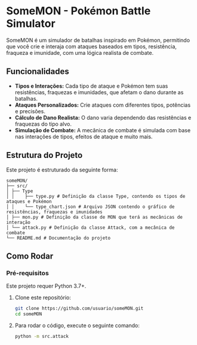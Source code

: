 # SomeMON - Pokémon Battle Simulator

SomeMON é um simulador de batalhas inspirado em Pokémon, permitindo que você crie e interaja com ataques baseados em tipos, resistência, fraqueza e imunidade, com uma lógica realista de combate.

## Funcionalidades

- **Tipos e Interações:** Cada tipo de ataque e Pokémon tem suas resistências, fraquezas e imunidades, que afetam o dano durante as batalhas.
- **Ataques Personalizados:** Crie ataques com diferentes tipos, potências e precisões.
- **Cálculo de Dano Realista:** O dano varia dependendo das resistências e fraquezas do tipo alvo.
- **Simulação de Combate:** A mecânica de combate é simulada com base nas interações de tipos, efeitos de ataque e muito mais.

## Estrutura do Projeto

Este projeto é estruturado da seguinte forma:
```
someMON/
├── src/
│ ├── Type 
│ │    ├── type.py # Definição da classe Type, contendo os tipos de ataques e Pokémon
│ │    └── type_chart.json # Arquivo JSON contendo o gráfico de resistências, fraquezas e imunidades
│ ├── mon.py # Definição da classe de MON que terá as mecânicas de interação
│ └── attack.py # Definição da classe Attack, com a mecânica de combate
└── README.md # Documentação do projeto
```

## Como Rodar

### Pré-requisitos

Este projeto requer Python 3.7+.

1. Clone este repositório:

   ```bash
   git clone https://github.com/usuario/someMON.git
   cd someMON
   ```

3. Para rodar o código, execute o seguinte comando:
    ```bash
    python -m src.attack
    ```